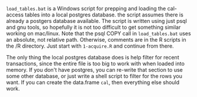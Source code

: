 `load_tables.bat` is a Windows script for prepping and loading the cal-access tables into a local postgres database. the script assumes there is already a postgers database available. The script is written using just psql and gnu tools, so hopefully it is not too difficult to get something similar working on mac/linux. Note that the psql COPY call in `load_tables.bat` uses an absolute, not relative path. Otherwise, comments are in the R scripts in the /R directory. Just start with `1-acquire.R` and continue from there. 

The only thing the local postgres database does is help filter for recent transactions, since the entire file is too big to work with when loaded into memory. If you don't have postgres, you can re-write that section to use some other database, or just write a shell script to filter for the rows you want. If you can create the data.frame `cal`, then everything else should work. 
